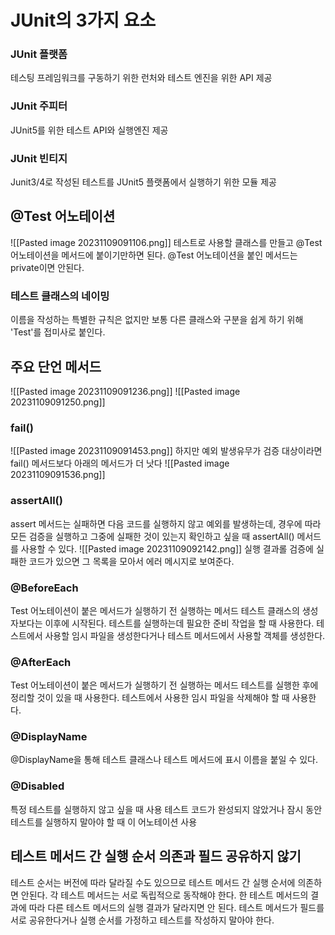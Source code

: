 # JUnit의 3가지 요소
### JUnit 플랫폼
테스팅 프레임워크를 구동하기 위한 런처와 테스트 엔진을 위한 API 제공
### JUnit 주피터
JUnit5를 위한 테스트 API와 실행엔진 제공
### JUnit 빈티지
Junit3/4로 작성된 테스트를 JUnit5 플랫폼에서 실행하기 위한 모듈 제공

## @Test 어노테이션
![[Pasted image 20231109091106.png]]
테스트로 사용할 클래스를 만들고 @Test 어노테이션을 메서드에 붙이기만하면 된다.
@Test 어노테이션을 붙인 메서드는 private이면 안된다.
### 테스트 클래스의 네이밍
이름을 작성하는 특별한 규칙은 없지만 보통 다른 클래스와 구분을 쉽게 하기 위해 'Test'를 접미사로 붙인다.

## 주요 단언 메서드
![[Pasted image 20231109091236.png]]
![[Pasted image 20231109091250.png]]
### fail()
![[Pasted image 20231109091453.png]]
하지만 예외 발생유무가 검증 대상이라면 fail() 메서드보다 아래의 메서드가 더 낫다
![[Pasted image 20231109091536.png]]
### assertAll()
assert 메서드는 실패하면 다음 코드를 실행하지 않고 예외를 발생하는데, 경우에 따라 모든 검증을 실행하고 그중에 실패한 것이 있는지 확인하고 싶을 때 assertAll() 메서드를 사용할 수 있다.
![[Pasted image 20231109092142.png]]
실행 결과롤 검증에 실패한 코드가 있으면 그 목록을 모아서 에러 메시지로 보여준다.
### @BeforeEach
Test 어노테이션이 붙은 메서드가 실행하기 전 실행하는 메서드
테스트 클래스의 생성자보다는 이후에 시작된다.
테스트를 실행하는데 필요한 준비 작업을 할 때 사용한다.
테스트에서 사용할 임시 파일을 생성한다거나 테스트 메서드에서 사용할 객체를 생성한다.
### @AfterEach
Test 어노테이션이 붙은 메서드가 실행하기 전 실행하는 메서드
테스트를 실행한 후에 정리할 것이 있을 때 사용한다.
테스트에서 사용한 임시 파일을 삭제해야 할 때 사용한다.
### @DisplayName
@DisplayName을 통해 테스트 클래스나 테스트 메서드에 표시 이름을 붙일 수 있다.
### @Disabled
특정 테스트를 실행하지 않고 싶을 때 사용
테스트 코드가 완성되지 않았거나 잠시 동안 테스트를 실행하지 말아야 할 때 이 어노테이션 사용
## 테스트 메서드 간 실행 순서 의존과 필드 공유하지 않기
테스트 순서는 버전에 따라 달라질 수도 있으므로 테스트 메서드 간 실행 순서에 의존하면 안된다.
각 테스트 메서드는 서로 독립적으로 동작해야 한다. 한 테스트 메서드의 결과에 따라 다른 테스트 메서드의 실행 결과가 달라지면 안 된다. 
테스트 메서드가 필드를 서로 공유한다거나 실행 순서를 가정하고 테스트를 작성하지 말아야 한다.

